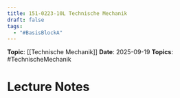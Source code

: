 ```yaml
---
title: 151-0223-10L Technische Mechanik
draft: false
tags:
  - "#BasisBlockA"
---
```

**Topic**: [[Technische Mechanik]]
**Date**: 2025-09-19
**Topics**: #TechnischeMechanik 

# Lecture Notes

